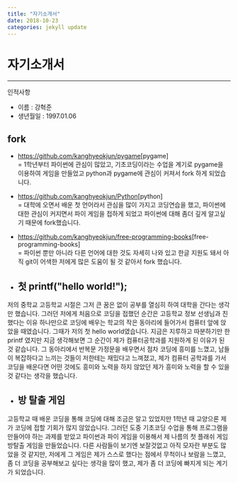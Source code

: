 ```yaml
---
title: "자기소개서"
date: 2018-10-23 
categories: jekyll update
---
```




# 자기소개서
------------

인적사항
- 이름 : 강혁준
- 생년월일 : 1997.01.06
 
 
## fork <br/>
 - <https://github.com/kanghyeokjun/pygame>[pygame]<br/>
 = 1학년부터 파이썬에 관심이 많았고, 기초코딩이라는 수업을 계기로 pygame을 이용하여 게임을 만들었고 python과 pygame에 관심이 커져서 fork 하게 되었습니다.
 - <https://github.com/kanghyeokjun/Python>[python]<br/>
 = 대학에 오면서 배운 첫 언어라서 관심을 많이 가지고 코딩연습을 했고, 파이썬에 대한 관심이 커지면서 파이 게임을 접하게 되었고 파이썬에 대해 좀더 깊게 알고싶기 때문에 fork했습니다.
 - <https://github.com/kanghyeokjun/free-programming-books>[free-programming-books]<br/>
 = 파이썬 뿐만 아니라 다른 언어에 대한 것도 자세히 나와 있고 한글 지원도 돼서 아직 git이 어색한 저에게 많은 도움이 될 것 같아서 fork 했습니다.
 

- ## 첫 printf("hello world!"); <br/>
저의 중학교 고등학교 시절은 그저 큰 꿈은 없이 공부를 열심히 하여 대학을 간다는 생각만 했습니다. 그러던 저에게 처음으로 코딩을 접했던 순간은 고등학교 정보 선생님과 친했다는 이유 하나만으로 코딩에 배우는 학교의 작은 동아리에 들어가서 컴퓨터 앞에 앉았을 때였습니다.
그때가 저의 첫 hello world였습니다. 지금은 지루하고 따분하기만 한 printf 였지만 지금 생각해보면 그 순간이 제가 컴퓨터공학과를 지원하게 된 이유가 된 것 같습니다. 그 동아리에서 반복문 가정문을 배우면서 점차 코딩에 흥미를 느꼈고, 남들이 복잡하다고 느끼는 것들이 저한테는 재밌다고 느껴졌고, 제가 컴퓨터 공학과를 가서 코딩을 배운다면 어떤 것에도 흥미와 노력을 하지 않았던 제가 흥미와 노력을 할 수 있을 것 같다는 생각을 했습니다.

- ## 방 탈출 게임 <br/>
고등학교 때 배운 코딩을 통해 코딩에 대해 조금은 알고 있었지만 1학년 때 교양으론 제가 코딩에 접할 기회가 많지 않았습니다. 그러던 도중 기초코딩 수업을 통해 프로그램을 만들어야 하는 과제를 받았고 파이썬과 파이 게임을 이용해서 제 나름의 첫 플래쉬 게임 방탈출 게임을 만들었습니다. 다른 사람들이 보기엔 보잘것없고 아직 모자란 부분도 많았을 것 같지만, 저에게 그 게임은 제가 스스로 했다는 점에서 무척이나 보람을 느꼈고, 좀 더 코딩을 공부해보고 싶다는 생각을 많이 했고, 제가 좀 더 코딩에 빠지게 되는 계기가 되었습니다. 
